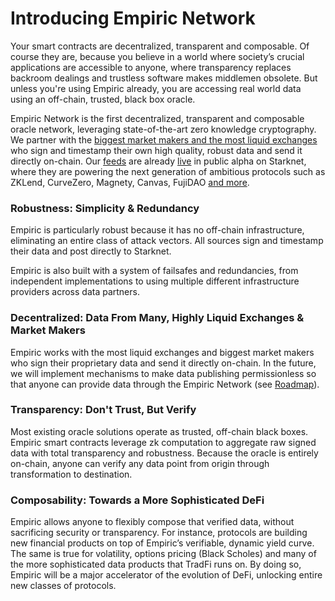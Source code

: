 # Introducing Empiric Network

Your smart contracts are decentralized, transparent and composable. Of course they are, because you believe in a world where society’s crucial applications are accessible to anyone, where transparency replaces backroom dealings and trustless software makes middlemen obsolete. But unless you're using Empiric already, you are accessing real world data using an off-chain, trusted, black box oracle.

Empiric Network is the first decentralized, transparent and composable oracle network, leveraging state-of-the-art zero knowledge cryptography. We partner with the [biggest market makers and the most liquid exchanges](https://empiric.network/publishers) who sign and timestamp their own high quality, robust data and send it directly on-chain. Our [feeds](../using-empiric/supported-assets.md) are already [live](https://empiric.network/) in public alpha on Starknet, where they are powering the next generation of ambitious protocols such as ZKLend, CurveZero, Magnety, Canvas, FujiDAO [and more](https://empiric.network/protocols).

### **Robustness: Simplicity & Redundancy**

Empiric is particularly robust because it has no off-chain infrastructure, eliminating an entire class of attack vectors. All sources sign and timestamp their data and post directly to Starknet.

Empiric is also built with a system of failsafes and redundancies, from independent implementations to using multiple different infrastructure providers across data partners.

### Decentralized: Data From Many, Highly Liquid Exchanges & Market Makers

Empiric works with the most liquid exchanges and biggest market makers who sign their proprietary data and send it directly on-chain. In the future, we will implement mechanisms to make data publishing permissionless so that anyone can provide data through the Empiric Network (see [Roadmap](../how-empiric-works/roadmap.md)).

### Transparency: Don't Trust, But Verify

Most existing oracle solutions operate as trusted, off-chain black boxes. Empiric smart contracts leverage zk computation to aggregate raw signed data with total transparency and robustness. Because the oracle is entirely on-chain, anyone can verify any data point from origin through transformation to destination.

### **Composability:** Towards a More Sophisticated DeFi

Empiric allows anyone to flexibly compose that verified data, without sacrificing security or transparency. For instance, protocols are building new financial products on top of Empiric’s verifiable, dynamic yield curve. The same is true for volatility, options pricing (Black Scholes) and many of the more sophisticated data products that TradFi runs on. By doing so, Empiric will be a major accelerator of the evolution of DeFi, unlocking entire new classes of protocols.
